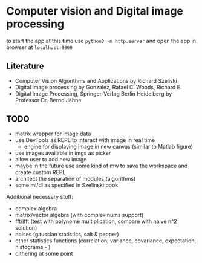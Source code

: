 # Computer vision and Digital image processing

to start the app at this time use `python3 -m http.server` and open the app in browser at `localhost:8000`

## Literature

- Computer Vision Algorithms and Applications by Richard Szeliski
- Digital image processing by Gonzalez, Rafael C. Woods, Richard E.
- Digital Image Processing, Springer-Verlag Berlin Heidelberg by Professor Dr. Bernd Jähne

## TODO

- matrix wrapper for image data
- use DevTools as REPL to interact with image in real time
  - engine for displaying image in new canvas (similar to Matlab figure)
- use images available in imgs as picker
- allow user to add new image
- maybe in the future use some kind of mw to save the workspace and create custom REPL
- architect the separation of modules (algorithms)
- some ml/dl as specified in Szelinski book

Additional necessary stuff:
- complex algebra
- matrix/vector algebra (with complex nums support)
- fft/ifft (test with polynome multiplication, compare with naive n^2 solution)
- noises (gaussian statistics, salt & pepper)
- other statistics functions (correlation, variance, covariance, expectation, histograms - )
- dithering at some point
